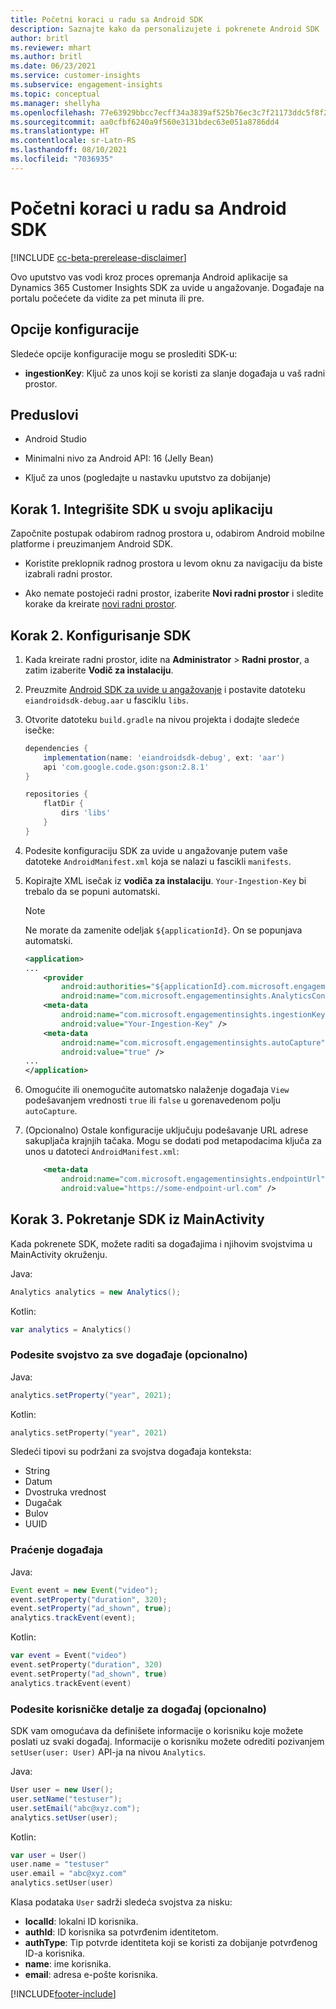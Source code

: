 ```yaml
---
title: Početni koraci u radu sa Android SDK
description: Saznajte kako da personalizujete i pokrenete Android SDK
author: britl
ms.reviewer: mhart
ms.author: britl
ms.date: 06/23/2021
ms.service: customer-insights
ms.subservice: engagement-insights
ms.topic: conceptual
ms.manager: shellyha
ms.openlocfilehash: 77e63929bbcc7ecff34a3839af525b76ec3c7f21173ddc5f8f2d69f11c25c441
ms.sourcegitcommit: aa0cfbf6240a9f560e3131bdec63e051a8786dd4
ms.translationtype: HT
ms.contentlocale: sr-Latn-RS
ms.lasthandoff: 08/10/2021
ms.locfileid: "7036935"
---
```

# <a name="get-started-with-the-android-sdk"></a>Početni koraci u radu sa Android SDK

[!INCLUDE [cc-beta-prerelease-disclaimer](includes/cc-beta-prerelease-disclaimer.md)]

Ovo uputstvo vas vodi kroz proces opremanja Android aplikacije sa Dynamics 365 Customer Insights SDK za uvide u angažovanje. Događaje na portalu počećete da vidite za pet minuta ili pre.

## <a name="configuration-options"></a>Opcije konfiguracije
Sledeće opcije konfiguracije mogu se proslediti SDK-u:

- **ingestionKey**: Ključ za unos koji se koristi za slanje događaja u vaš radni prostor.

## <a name="prerequisites"></a>Preduslovi

- Android Studio

- Minimalni nivo za Android API: 16 (Jelly Bean)

- Ključ za unos (pogledajte u nastavku uputstvo za dobijanje)

## <a name="step-1-integrate-the-sdk-into-your-application"></a>Korak 1. Integrišite SDK u svoju aplikaciju
Započnite postupak odabirom radnog prostora u, odabirom Android mobilne platforme i preuzimanjem Android SDK.

- Koristite preklopnik radnog prostora u levom oknu za navigaciju da biste izabrali radni prostor.

- Ako nemate postojeći radni prostor, izaberite **Novi radni prostor** i sledite korake da kreirate [novi radni prostor](create-workspace.md).

## <a name="step-2-configure-the-sdk"></a>Korak 2. Konfigurisanje SDK

1. Kada kreirate radni prostor, idite na **Administrator** > **Radni prostor**, a zatim izaberite **Vodič za instalaciju**. 

1. Preuzmite [Android SDK za uvide u angažovanje](https://download.pi.dynamics.com/sdk/EI-SDKs/ei-android-sdk.zip) i postavite datoteku `eiandroidsdk-debug.aar` u fasciklu `libs`.

1. Otvorite datoteku `build.gradle` na nivou projekta i dodajte sledeće isečke:
    ```gradle
    dependencies {
        implementation(name: 'eiandroidsdk-debug', ext: 'aar')
        api 'com.google.code.gson:gson:2.8.1'
    }

    repositories {
        flatDir {
            dirs 'libs'
        }
    }
    ```

1. Podesite konfiguraciju SDK za uvide u angažovanje putem vaše datoteke `AndroidManifest.xml` koja se nalazi u fascikli `manifests`. 
1. Kopirajte XML isečak iz **vodiča za instalaciju**. `Your-Ingestion-Key` bi trebalo da se popuni automatski.

   > [!NOTE]
   > Ne morate da zamenite odeljak `${applicationId}`. On se popunjava automatski.
   

   ```xml
   <application>
   ...
       <provider
           android:authorities="${applicationId}.com.microsoft.engagementinsights.AnalyticsContentProvider"
           android:name="com.microsoft.engagementinsights.AnalyticsContentProvider" />
       <meta-data
           android:name="com.microsoft.engagementinsights.ingestionKey"
           android:value="Your-Ingestion-Key" />
       <meta-data
           android:name="com.microsoft.engagementinsights.autoCapture"
           android:value="true" />
   ...
   </application>
   ```

1. Omogućite ili onemogućite automatsko nalaženje događaja `View` podešavanjem vrednosti `true` ili `false` u gorenavedenom polju `autoCapture`.

1. (Opcionalno) Ostale konfiguracije uključuju podešavanje URL adrese sakupljača krajnjih tačaka. Mogu se dodati pod metapodacima ključa za unos u datoteci `AndroidManifest.xml`:
    ```xml
        <meta-data
            android:name="com.microsoft.engagementinsights.endpointUrl"
            android:value="https://some-endpoint-url.com" />
    ```

## <a name="step-3-initialize-the-sdk-from-mainactivity"></a>Korak 3. Pokretanje SDK iz MainActivity 

Kada pokrenete SDK, možete raditi sa događajima i njihovim svojstvima u MainActivity okruženju.

    
Java:
```java
Analytics analytics = new Analytics();
```

Kotlin:
```kotlin
var analytics = Analytics()
```

### <a name="set-property-for-all-events-optional"></a>Podesite svojstvo za sve događaje (opcionalno)
    
Java:
```java
analytics.setProperty("year", 2021);
```

Kotlin:
```kotlin
analytics.setProperty("year", 2021)
```

Sledeći tipovi su podržani za svojstva događaja konteksta:
- String
- Datum
- Dvostruka vrednost
- Dugačak
- Bulov
- UUID

### <a name="track-an-event"></a>Praćenje događaja

Java:
```java
Event event = new Event("video");
event.setProperty("duration", 320);
event.setProperty("ad_shown", true);
analytics.trackEvent(event);
```

Kotlin:
```kotlin
var event = Event("video")
event.setProperty("duration", 320)
event.setProperty("ad_shown", true)
analytics.trackEvent(event)
```

### <a name="set-user-details-for-your-event-optional"></a>Podesite korisničke detalje za događaj (opcionalno)

SDK vam omogućava da definišete informacije o korisniku koje možete poslati uz svaki događaj. Informacije o korisniku možete odrediti pozivanjem `setUser(user: User)` API-ja na nivou `Analytics`.

Java:
```java
User user = new User();
user.setName("testuser");
user.setEmail("abc@xyz.com");
analytics.setUser(user);
```

Kotlin:
```kotlin
var user = User()
user.name = "testuser"
user.email = "abc@xyz.com"
analytics.setUser(user)
```

Klasa podataka `User` sadrži sledeća svojstva za nisku:

- **localId**: lokalni ID korisnika.
- **authId**: ID korisnika sa potvrđenim identitetom.
- **authType**: Tip potvrde identiteta koji se koristi za dobijanje potvrđenog ID-a korisnika.
- **name**: ime korisnika.
- **email**: adresa e-pošte korisnika.

[!INCLUDE[footer-include](../includes/footer-banner.md)]
